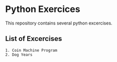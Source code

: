 # Python Exercices
This repository contains several python excercises.

## List of Excercises

```
1. Coin Machine Program
2. Dog Years
```